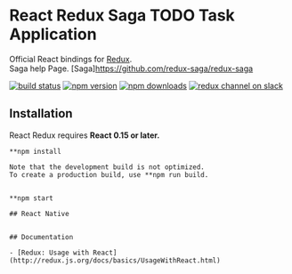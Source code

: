 React Redux Saga TODO Task Application
=========================

Official React bindings for [Redux](https://github.com/reactjs/redux).  
Saga help Page. [Saga]https://github.com/redux-saga/redux-saga

[![build status](https://img.shields.io/travis/reactjs/react-redux/master.svg?style=flat-square)](https://travis-ci.org/reactjs/react-redux) [![npm version](https://img.shields.io/npm/v/react-redux.svg?style=flat-square)](https://www.npmjs.com/package/react-redux)
[![npm downloads](https://img.shields.io/npm/dm/react-redux.svg?style=flat-square)](https://www.npmjs.com/package/react-redux)
[![redux channel on slack](https://img.shields.io/badge/slack-redux@reactiflux-61DAFB.svg?style=flat-square)](http://www.reactiflux.com)


## Installation

React Redux requires **React 0.15 or later.**

```
**npm install 

Note that the development build is not optimized.
To create a production build, use **npm run build.


**npm start

## React Native


## Documentation

- [Redux: Usage with React](http://redux.js.org/docs/basics/UsageWithReact.html)


